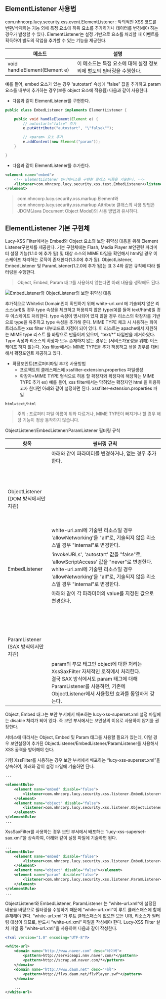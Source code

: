 ## ElementListener 사용법
com.nhncorp.lucy.security.xss.event.ElementListener : 악의적인 XSS 코드를 변환/삭제하는 기능 외에 특정 요소에 하위 요소를 추가하거나 데이터를 변경해야 하는 경우가 발생할 수 있다. ElementListener는 설정 기반으로 요소를 처리할 때 이벤트를 획득하여 별도의 작업을 추가할 수 있는 기능을 제공한다.

| 메소드                                             |설명 |
|-------------------------|--------------------------------|
|void handleElement(Element e)|이 메소드는 특정 요소에 대해 설정 정보 외에 별도의 필터링을 수행한다.|


예를 들어, embed 요소가 있는 경우 'autostart' 속성에 “false” 값을 추가하고 param 요소를 내부에 추가하는 경우(보통 object 요소에 적용됨) 다음과 같이 사용한다.

- 다음과 같이 ElementListener를 구현한다.

```java
public class EmbedListener implements ElementListener {

    public void handleElement(Element e) {
        // autostart="false" 추가
        e.putAttribute("autostart", "\"false\"");

        // <param> 요소 추가
        e.addContent(new Element("param"));
    }

}
```

- 다음과 같이 ElementListener를 추가한다.

```xml
<element name="embed">
    <!-- ElementListener 인터페이스를 구현한 클래스 이름을 기술한다. -->
    <listener>com.nhncorp.lucy.security.xss.test.EmbedListener</listener>
</element>
```

 > com.nhncorp.lucy.security.xss.markup.Element와 com.nhncorp.lucy.security.xss.markup.Attribute 클래스의 사용 방법은 JDOM(Java Document Object Model)의 사용 방법과 유사하다. 

## ElementListener 기본 구현체
Lucy-XSS Filter에서는 Embed와 Object 요소의 보안 취약성 대응을 위해 Element Listener구현체를 제공한다. 기본 구현체에는 Flash, Media Player 보안관련 파라미터 설정 기능(1.1.0 에 추가 됨) 및 대상 소스의 MIME 타입을 확인해서 html일 경우 이스케이프 처리하는 로직이 존재한다(1.3.0에 추가 됨). ObjectListener, EmbedListener 및 ParamListener(1.2.0에 추가 됨)는 표 3 4와 같은 규칙에 따라 필터링을 수행한다.

> Object, Embed, Param 태그를 사용하지 않는다면 아래 내용을 생략해도 된다.

![EmbedListener와 ObjectListener의 보안 취약성 대응](http://yobi.navercorp.com/lucy-projects/lucy-xss-filter/rawcode/90fd3b5f776894db45a8c56b7ea21269b155c664/docs/images/EmbedListener_and_ObjectListener.png)

추가적으로 Whitelist Domain인지 확인하기 위해 white-url.xml 에 기술되지 않은 리소스(url)일 경우 type 속성을 체크하고 허용되지 않은 type(예를 들어 text/html)일 경우 이스케이프 처리한다. type 속성이 명시되어 있지 않을 경우 리소스의 확장자를 기반으로 type을 유추하고 type 속성을 추가해 준다. MIME TYPE 체크 시 사용하는 화이트리스트는 xss filter 내부코드로 지정이 되어 있다. 이 리스트는 apache에서 지원하는 MIME type 리스트 를 바탕으로 만들어져 있으며, “text/*” 타입만을 제거하였다. Type 속성과 리소스의 확장자 모두 존재하지 않는 경우는 (서비스가용성을 위해) 이스케이프 하지 않는다. Xss filter에서는 MIME TYPE을 추가 허용하고 싶을 경우를 대비해서 확장포인트 제공하고 있다.

* 확장포인트(프로퍼티파일 추가) 사용방법
	- 프로젝트의 클래스패스에 xssfilter-extension.properties 파일생성
	- 확장자=MIME TYPE 형식으로 허용 할 확장자와 확장자에 해당하는 MIME TYPE 추가
ex) 예를 들어, xss filter에서는 막혀있는 확장자인 html 을 허용하고자 한다면 아래와 같이 설정하면 된다.
xssfilter-extension.properties 파일

```
html=text/html
```
> 주의 : 프로퍼티 파일 이름이 위와 다르거나, MIME TYPE이 빠지거나 할 경우 해당 기능이 정상 동작하지 않습니다.

ObjectListener/EmbedListener/ParamListener 필터링 규칙

| 항목                                             |필터링 규칙 |
|-------------------------|--------------------------------|
|ObjectListener <br> (DOM 방식에서만 지원)|아래와 같이 파라미터를 변경하거나, 없는 경우 추가한다. <br> <param name="allowScriptAccess" value="never" /> <br> <param name="autostart" value="false" /> <br> <param name="invokeURLs" value="false" /> <br> <param name="autoplay" value="false" /> <br> <param name="enablehref" value="false" /> <br> <param name="enablejavascript" value="false" /> <br> <param name="nojava" value="true" /> <br> <param name="AllowHtmlPopupwindow" value="false"> <br> <param name="enableHtmlAccess" value="false"> <br> <param name="allowNetworking" value="internal"> <br> white-url.xml에 기술된 리소스일 경우 'allowNetworking'을 "all"로, 기술되지 않은 리소스일 경우 "internal"로 변경한다.|
|EmbedListener|'invokeURLs', 'autostart' 값을 "false"로, 'allowScriptAccess' 값을 "never"로 변경한다. <br> white-url.xml에 기술된 리소스일 경우 'allowNetworking'을 "all"로, 기술되지 않은 리소스일 경우 "internal"로 변경한다.|
|ParamListener <br> (SAX 방식에서만 지원)|아래와 같이 각 파라미터의 value를 지정된 값으로 변경한다. <br> <param name="allowScriptAccess" value="never" /> <br> <param name="autostart" value="false" /> <br> <param name="invokeURLs" value="false" /> <br> <param name="autoplay" value="false" /> <br> <param name="enablehref" value="false" /> <br> <param name="enablejavascript" value="false" /> <br> <param name="nojava" value="true" /> <br> <param name="AllowHtmlPopupwindow" value="false"> <br> <param name="enableHtmlAccess" value="false"> <br> param의 부모 태그인 object에 대한 처리는 XssSaxFilter 자체적인 로직에서 처리한다. <br> 결국 SAX 방식에서도 param 태그에 대해 ParamListener를 사용하면, 기존에 ObjectListener에서 사용했던 효과를 동일하게 갖는다.|

Object, Embed 태그는 보안 부서에서 배포하는 lucy-xss-superset.xml 설정 파일에는 disable 처리가 되어 있다. 즉 보안 부서에서는 보안상의 이유로 사용하지 않기를 권장한다.

서비스에 따라서는 Object, Embed 및 Param 태그를 사용할 필요가 있는데, 이럴 경우 보안설정이 추가된 ObjectListener/EmbedListener/ParamListener를 사용해서 XSS 공격을 방어해야 한다.

가령 XssFilter를 사용하는 경우 보안 부서에서 배포하는 “lucy-xss-superset.xml”을 상속하여, 아래와 같이 설정 파일에 기술하면 된다.

```xml
...

<elementRule>
    <element name="embed" disable="false">
        <listener>com.nhncorp.lucy.security.xss.listener.EmbedListener</listener>
    </element>
    <element name="object" disable="false">
        <listener>com.nhncorp.lucy.security.xss.listener.ObjectListener</listener>
    </element>
</elementRule>
...
```

XssSaxFilter를 사용하는 경우 보안 부서에서 배포하는 “lucy-xss-superset-sax.xml”을 상속하여, 아래와 같이 설정 파일에 기술하면 된다.

```xml
...
<elementRule>
    <element name="embed" disable="false">
        <listener>com.nhncorp.lucy.security.xss.listener.EmbedListener</listener>
    </element>
    <element name="object" disable="false"></element>
    <element name="param" disable="false">
        <listener>com.nhncorp.lucy.security.xss.listener.ParamListener</listener>
    </element>
</elementRule>
...
```

ObjectListener와 EmbedListener, ParamListener 는 “white-url.xml“에 설정된 내용을 바탕으로 필터링을 수행하기 때문에 “white-url.xml“이 루트 클래스패스에 함께 존재해야 한다. “white-url.xml“가 루트 클래스패스에 없으면 모든 URL 리소스가 필터링 대상이 되므로, 반드시 “white-url.xml“ 파일을 작성해야 한다.
Lucy-XSS Filter 설치 파일 중 "white-url.xml"을 사용하여 다음과 같이 작성한다.

```xml
<?xml version="1.0" encoding="UTF-8"?>

<white-url>
    <domain name="http://www.naver.com" desc="네이버">
        <pattern>http://serviceapi.nmv.naver.com/*</pattern>
        <pattern>http://scrap.ad.naver.com/*</pattern>
    </domain>
    <domain name="http://www.daum.net" desc="다음">
        <pattern>http://flvs.daum.net/flvPlayer.swf*</pattern>
    </domain>

    ...
</white-url>
```



